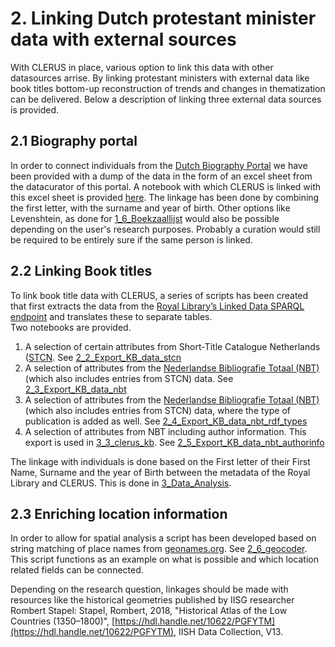 # 2. Linking Dutch protestant minister data with external sources

With CLERUS in place, various option to link this data with other datasources arrise. By linking protestant ministers with external data like book titles bottom-up reconstruction of trends and changes in thematization can be delivered. Below a description of linking three external data sources is provided. 

## 2.1 Biography portal 
In order to connect individuals from the [Dutch Biography Portal](http://www.biografischportaal.nl/en/) we have been provided with a dump of the data in the form of an excel sheet from the datacurator of this portal. A notebook with which CLERUS is linked with this excel sheet is provided [here](2_1_biography_portal_data.ipynb). The linkage has been done by combining the first letter, with the surname and year of birth. Other options like Levenshtein, as done for [1_6_Boekzaallijst](..\1_Data_Harmonization\1_6_Boekzaallijst.ipynb) would also be possible depending on the user's research purposes. Probably a curation would still be required to be entirely sure if the same person is linked. 

## 2.2 Linking Book titles
To link book title data with CLERUS, a series of scripts has been created that first extracts the data from the [Royal Library’s Linked Data SPARQL endpoint](http://data.bibliotheken.nl/sparql) and translates these to separate tables.  
Two notebooks are provided. 

1. A selection of certain attributes from Short-Title Catalogue Netherlands ([STCN](http://data.bibliotheken.nl/doc/dataset/stcn). See [2_2_Export_KB_data_stcn](2_2_Export_KB_data_stcn.ipynb)
2. A selection of attributes from the [Nederlandse Bibliografie Totaal (NBT)](http://data.bibliotheken.nl/doc/dataset/nbt) (which also includes entries from STCN) data. See [2_3_Export_KB_data_nbt](2_3_Export_KB_data_nbt.ipynb)
3. A selection of attributes from the [Nederlandse Bibliografie Totaal (NBT)](http://data.bibliotheken.nl/doc/dataset/nbt) (which also includes entries from STCN) data, where the type of publication is added as well. See [2_4_Export_KB_data_nbt_rdf_types](2_4_Export_KB_data_nbt_rdf_types.ipynb)
4. A selection of attributes from NBT including author information. This export is used in [3_3_clerus_kb](../3_Data_Analysis/3_3_clerus_kb.ipynb). See [2_5_Export_KB_data_nbt_authorinfo](2_5_Export_KB_data_nbt_authorinfo.ipynb)

The linkage with individuals is done based on the First letter of their First Name, Surname and the year of Birth between the metadata of the Royal Library and CLERUS. This is done in [3_Data_Analysis](../3_Data_Analysis/README.md). 

## 2.3 Enriching location information
In order to allow for spatial analysis a script has been developed based on string matching of place names from [geonames.org](https://www.geonames.org/). See [2_6_geocoder](2_6_geocoder.ipynb). This script functions as an example on what is possible and which location related fields can be connected. 

Depending on the research question, linkages should be made with resources like the historical geometries published by IISG researcher Rombert Stapel: Stapel, Rombert, 2018, "Historical Atlas of the Low Countries (1350–1800)", [https://hdl.handle.net/10622/PGFYTM](https://hdl.handle.net/10622/PGFYTM), IISH Data Collection, V13. 




